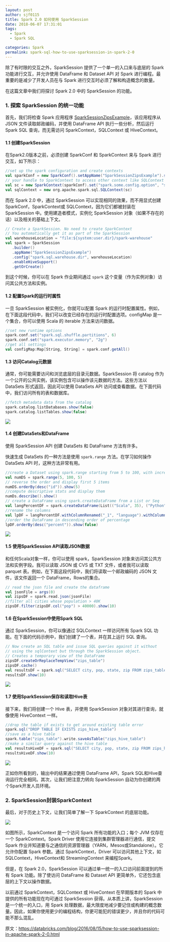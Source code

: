 ```yaml
---
layout: post
author: sjf0115
title: Spark 2.0 如何使用 SparkSession
date: 2018-06-07 17:31:01
tags:
  - Spark
  - Spark SQL

categories: Spark
permalink: spark-sql-how-to-use-sparksession-in-spark-2-0
---
```


除了有时限的交互之外，SparkSession 提供了一个单一的入口来与底层的 Spark 功能进行交互，并允许使用 DataFrame 和 Dataset API 对 Spark 进行编程。最重要的是减少了开发人员在与 Spark 进行交互时必须了解和构造概念的数量。

在这篇文章中我们将探讨 Spark 2.0 中的 SparkSession 的功能。

### 1. 探索 SparkSession 的统一功能

首先，我们将检查 Spark 应用程序 [SparkSessionZipsExample](https://github.com/dmatrix/examples/blob/master/spark/databricks/apps/scala/2.x/src/main/scala/zips/SparkSessionZipsExample.scala)，该应用程序从 JSON 文件读取邮政编码，并使用 DataFrame API 执行一些分析，然后运行 Spark SQL 查询，而无需访问 SparkContext，SQLContext 或 HiveContext。

#### 1.1 创建SparkSession

在Spark2.0版本之前，必须创建 SparkConf 和 SparkContext 来与 Spark 进行交互，如下所示：
```scala
//set up the spark configuration and create contexts
val sparkConf = new SparkConf().setAppName("SparkSessionZipsExample").setMaster("local")
// your handle to SparkContext to access other context like SQLContext
val sc = new SparkContext(sparkConf).set("spark.some.config.option", "some-value")
val sqlContext = new org.apache.spark.sql.SQLContext(sc)
```
而在 Spark 2.0 中，通过 SparkSession 可以实现相同的效果，而不用显式创建 SparkConf，SparkContext或 SQLContext，因为它们都被封装在 SparkSession 中。使用建造者模式，实例化 SparkSession 对象（如果不存在的话）以及相关的基础上下文。
```scala
// Create a SparkSession. No need to create SparkContext
// You automatically get it as part of the SparkSession
val warehouseLocation = "file:${system:user.dir}/spark-warehouse"
val spark = SparkSession
   .builder()
   .appName("SparkSessionZipsExample")
   .config("spark.sql.warehouse.dir", warehouseLocation)
   .enableHiveSupport()
   .getOrCreate()
```
到这个时候，你可以在 Spark 作业期间通过 `spark` 这个变量（作为实例对象）访问其公共方法和实例。

#### 1.2 配置Spark的运行时属性

一旦 SparkSession 被实例化，你就可以配置 Spark 的运行时配置属性。例如，在下面这段代码中，我们可以改变已经存在的运行时配置选项。configMap 是一个集合，你可以使用 Scala 的 iterable 方法来访问数据。
```scala
//set new runtime options
spark.conf.set("spark.sql.shuffle.partitions", 6)
spark.conf.set("spark.executor.memory", "2g")
//get all settings
val configMap:Map[String, String] = spark.conf.getAll()
```
#### 1.3 访问Catalog元数据

通常，你可能需要访问和浏览底层的目录元数据。SparkSession 将 catalog 作为一个公开的公共实例，该实例包含可以操作该元数据的方法。这些方法以 DataSets 形式返回，因此可以使用 DataSets API 访问或查看数据。在下面代码中，我们访问所有的表和数据库。
```scala
//fetch metadata data from the catalog
spark.catalog.listDatabases.show(false)
spark.catalog.listTables.show(false)
```
![](https://github.com/sjf0115/PubLearnNotes/blob/master/image/Spark/spark-sql-how-to-use-sparksession-in-spark-2-0-1.png?raw=true)

#### 1.4 创建DataSets和DataFrame

使用 SparkSession API 创建 DataSets 和 DataFrame 方法有许多。

快速生成 DataSets 的一种方法是使用 `spark.range` 方法。在学习如何操作 DataSets API 时，这种方法非常有用。
```scala
//create a Dataset using spark.range starting from 5 to 100, with increments of 5
val numDS = spark.range(5, 100, 5)
// reverse the order and display first 5 items
numDS.orderBy(desc("id")).show(5)
//compute descriptive stats and display them
numDs.describe().show()
// create a DataFrame using spark.createDataFrame from a List or Seq
val langPercentDF = spark.createDataFrame(List(("Scala", 35), ("Python", 30), ("R", 15), ("Java", 20)))
//rename the columns
val lpDF = langPercentDF.withColumnRenamed("_1", "language").withColumnRenamed("_2", "percent")
//order the DataFrame in descending order of percentage
lpDF.orderBy(desc("percent")).show(false)
```
![](https://github.com/sjf0115/PubLearnNotes/blob/master/image/Spark/spark-sql-how-to-use-sparksession-in-spark-2-0-2.png?raw=true)

#### 1.5 使用SparkSession API读取JSON数据

和任何Scala对象一样，你可以使用 spark，SparkSession 对象来访问其公共方法和实例字段。我可以读取 JSON 或 CVS 或 TXT 文件，或者我可以读取 parquet 表。例如，在下面这段代码中，我们将读取一个邮政编码的 JSON 文件，该文件返回一个 DataFrame，Rows的集合。
```scala
// read the json file and create the dataframe
val jsonFile = args(0)
val zipsDF = spark.read.json(jsonFile)
//filter all cities whose population > 40K
zipsDF.filter(zipsDF.col("pop") > 40000).show(10)
```

#### 1.6 在SparkSession中使用Spark SQL

通过 SparkSession，你可以像通过 SQLContext 一样访问所有 Spark SQL 功能。在下面的代码示例中，我们创建了一个表，并在其上运行 SQL 查询。
```scala
// Now create an SQL table and issue SQL queries against it without
// using the sqlContext but through the SparkSession object.
// Creates a temporary view of the DataFrame
zipsDF.createOrReplaceTempView("zips_table")
zipsDF.cache()
val resultsDF = spark.sql("SELECT city, pop, state, zip FROM zips_table")
resultsDF.show(10)
```
![](https://github.com/sjf0115/PubLearnNotes/blob/master/image/Spark/spark-sql-how-to-use-sparksession-in-spark-2-0-3.png?raw=true)

#### 1.7 使用SparkSession保存和读取Hive表

接下来，我们将创建一个 Hive 表，并使用 SparkSession 对象对其进行查询，就像使用 HiveContext 一样。
```scala
//drop the table if exists to get around existing table error
spark.sql("DROP TABLE IF EXISTS zips_hive_table")
//save as a hive table
spark.table("zips_table").write.saveAsTable("zips_hive_table")
//make a similar query against the hive table
val resultsHiveDF = spark.sql("SELECT city, pop, state, zip FROM zips_hive_table WHERE pop > 40000")
resultsHiveDF.show(10)
```
![](https://github.com/sjf0115/PubLearnNotes/blob/master/image/Spark/spark-sql-how-to-use-sparksession-in-spark-2-0-4.png?raw=true)

正如你所看到的，输出中的结果通过使用 DataFrame API，Spark SQL和Hive查询运行完全相同。其次，让我们把注意力转向 SparkSession 自动为你创建的两个Spark开发人员环境。

### 2. SparkSession封装SparkContext

最后，对于历史上下文，让我们简单了解一下 SparkContext 的底层功能。

![](https://github.com/sjf0115/PubLearnNotes/blob/master/image/Spark/spark-sql-how-to-use-sparksession-in-spark-2-0-5.png?raw=true)

如图所示，SparkContext 是一个访问 Spark 所有功能的入口；每个 JVM 仅存在一个 SparkContext。Spark Driver 使用它连接到集群管理器进行通信，提交 Spark 作业并知道要与之通信的资源管理器（YARN，Mesos或Standalone）。它允许你配置 Spark 参数。通过 SparkContext，Driver 可以访问其他上下文，如SQLContext，HiveContext和 StreamingContext 来编程Spark。

但是，在 Spark 2.0，SparkSession 可以通过单一统一的入口访问前面提到的所有 Spark 功能。除了使访问 DataFrame 和 Dataset API 更简单外，它还包含底层的上下文以操作数据。

以前通过 SparkContext，SQLContext 或 HiveContext 在早期版本的 Spark 中提供的所有功能现在均可通过 SparkSession 获得。从本质上讲，SparkSession 是一个统一的入口，用 Spark 处理数据，最大限度地减少要记住或构建的概念数量。因此，如果你使用更少的编程结构，你更可能犯的错误更少，并且你的代码可能不那么混乱。

原文：https://databricks.com/blog/2016/08/15/how-to-use-sparksession-in-apache-spark-2-0.html
